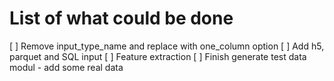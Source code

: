 # List of what could be done

[ ] Remove input_type_name and replace with one_column option
[ ] Add h5, parquet and SQL input
[ ] Feature extraction
[ ] Finish generate test data modul - add some real data
